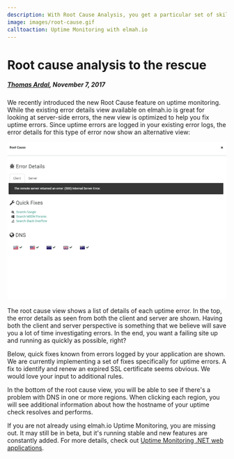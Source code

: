 ```yaml
---
description: With Root Cause Analysis, you get a particular set of skills. By combining the client and server perspective, fixing uptime errors have never been faster.
image: images/root-cause.gif
calltoaction: Uptime Monitoring with elmah.io
---
```


# Root cause analysis to the rescue

##### [Thomas Ardal](http://elmah.io/about/), November 7, 2017

We recently introduced the new Root Cause feature on uptime monitoring. While the existing error details view available on elmah.io is great for looking at server-side errors, the new view is optimized to help you fix uptime errors. Since uptime errors are logged in your existing error logs, the error details for this type of error now show an alternative view:

![Root cause](images/root-cause.gif)

The root cause view shows a list of details of each uptime error. In the top, the error details as seen from both the client and server are shown. Having both the client and server perspective is something that we believe will save you a lot of time investigating errors. In the end, you want a failing site up and running as quickly as possible, right?

Below, quick fixes known from errors logged by your application are shown. We are currently implementing a set of fixes specifically for uptime errors. A fix to identify and renew an expired SSL certificate seems obvious. We would love your input to additional rules.

In the bottom of the root cause view, you will be able to see if there's a problem with DNS in one or more regions. When clicking each region, you will see additional information about how the hostname of your uptime check resolves and performs.

If you are not already using elmah.io Uptime Monitoring, you are missing out. It may still be in beta, but it's running stable and new features are constantly added. For more details, check out [Uptime Monitoring .NET web applications](https://elmah.io/features#uptimemonitoring).